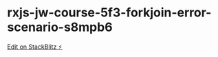 # rxjs-jw-course-5f3-forkjoin-error-scenario-s8mpb6

[Edit on StackBlitz ⚡️](https://stackblitz.com/edit/rxjs-jw-course-5f3-forkjoin-error-scenario-s8mpb6)